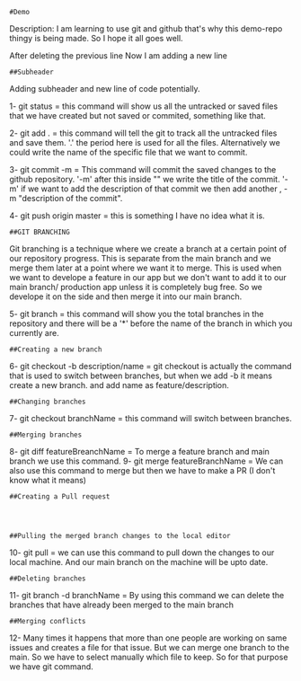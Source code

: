     #Demo

Description:
I am learning to use git and github that's why this demo-repo thingy is being made. So I hope it all goes well.

After deleting the previous line Now I am adding a new line

    ##Subheader

Adding subheader and new line of code potentially.

1- git status = this command will show us all the untracked or saved  files that we have created but not saved or commited, something like that.

2- git add . = this command will tell the git to track all the untracked files and save them. 
    '.' the period here is used for all the files. Alternatively we could write the name of the specific file that we want to commit.

3- git commit -m = This command will commit the saved changes to the github repository. 
    '-m' after this inside "" we write the title of the commit.
    '-m' if we want to add the description of that commit we then add another , -m "description of the commit". 

4- git push origin master = this is something I have no idea what it is.

    ##GIT BRANCHING
    
Git branching is a technique where we create a branch at a certain point of our repository progress. This is separate from the main branch and we merge them later  at a point where we want it to merge.
    This is used when we want to develope a feature in our app but we don't want to add it to our main branch/ production app unless it is completely bug free. So we develope it on the side and then merge it into our main branch.
    
5- git branch = this command will show you the total branches in the repository and there will be a '*' before the name of the branch in which you currently are.

    ##Creating a new branch

6- git checkout -b description/name = git checkout is actually the command that is used to switch between branches, but when we add -b it means create a new branch. and add name as feature/description.

    ##Changing branches

7- git checkout branchName = this command will switch between branches.

    ##Merging branches

8- git diff featureBreanchName = To merge a feature branch and main branch we use this command.
9- git merge featureBranchName = We can also use this command to merge but then we have to make a PR (I don't know what it means)

    ##Creating a Pull request




    ##Pulling the merged branch changes to the local editor

10- git pull = we can use this command to pull down the changes to our local machine. And our main branch on the machine will be upto date.


    ##Deleting branches 

11- git branch -d branchName = By using this command we can delete the branches that have already been merged to the main branch

    ##Merging conflicts

12- Many times it happens that more than one people are working on same issues and creates a file for that issue. But we can merge one branch to the main. So we have to select manually which file to keep. So for that purpose we have git command.